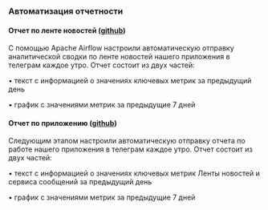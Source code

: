 ### Автоматизация отчетности

#### Отчет по ленте новостей (__[github](https://github.com/Darinchi/Data_Analyst_Simulator/blob/main/5_report_automation/bot_feed_report.ipynb)__)

С помощью Apache Airflow настроили автоматическую отправку аналитической сводки по ленте новостей нашего приложения в телеграм каждое утро.
Отчет состоит из двух частей:

•	текст с информацией о значениях ключевых метрик за предыдущий день

•	график с значениями метрик за предыдущие 7 дней

#### Отчет по приложению (__[github](https://github.com/Darinchi/Data_Analyst_Simulator/blob/main/5_report_automation/app_bot_report.ipynb)__)

Следующим этапом настроили автоматическую отправку отчета по работе нашего приложения в телеграм каждое утро.
Отчет состоит из двух частей:

•	текст с информацией о значениях ключевых метрик Ленты новостей и сервиса сообщений за предыдущий день

•	график с значениями метрик за предыдущие 7 дней
